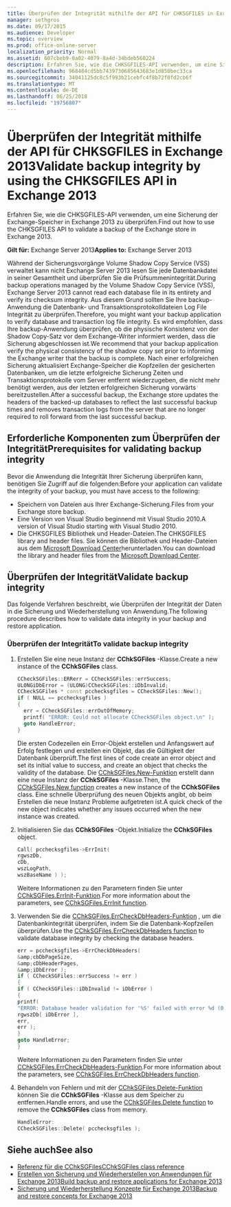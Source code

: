 ```yaml
---
title: Überprüfen der Integrität mithilfe der API für CHKSGFILES in Exchange 2013
manager: sethgros
ms.date: 09/17/2015
ms.audience: Developer
ms.topic: overview
ms.prod: office-online-server
localization_priority: Normal
ms.assetid: 607cbeb9-0a02-4079-8a4d-34bdeb560224
description: Erfahren Sie, wie die CHKSGFILES-API verwenden, um eine Sicherung der Exchange-Speicher in Exchange 2013 zu überprüfen.
ms.openlocfilehash: 968484cd5bb7439730685643683e1d850bec33ca
ms.sourcegitcommit: 34041125dc8c5f993b21cebfc4f8b72f0fd2cb6f
ms.translationtype: MT
ms.contentlocale: de-DE
ms.lasthandoff: 06/25/2018
ms.locfileid: "19756807"
---
```

# <a name="validate-backup-integrity-by-using-the-chksgfiles-api-in-exchange-2013"></a><span data-ttu-id="a6d43-103">Überprüfen der Integrität mithilfe der API für CHKSGFILES in Exchange 2013</span><span class="sxs-lookup"><span data-stu-id="a6d43-103">Validate backup integrity by using the CHKSGFILES API in Exchange 2013</span></span>

<span data-ttu-id="a6d43-104">Erfahren Sie, wie die CHKSGFILES-API verwenden, um eine Sicherung der Exchange-Speicher in Exchange 2013 zu überprüfen.</span><span class="sxs-lookup"><span data-stu-id="a6d43-104">Find out how to use the CHKSGFILES API to validate a backup of the Exchange store in Exchange 2013.</span></span>
  
<span data-ttu-id="a6d43-105">**Gilt für:** Exchange Server 2013</span><span class="sxs-lookup"><span data-stu-id="a6d43-105">**Applies to:** Exchange Server 2013</span></span> 
  
<span data-ttu-id="a6d43-106">Während der Sicherungsvorgänge Volume Shadow Copy Service (VSS) verwaltet kann nicht Exchange Server 2013 lesen Sie jede Datenbankdatei in seiner Gesamtheit und überprüfen Sie die Prüfsummenintegrität.</span><span class="sxs-lookup"><span data-stu-id="a6d43-106">During backup operations managed by the Volume Shadow Copy Service (VSS), Exchange Server 2013 cannot read each database file in its entirety and verify its checksum integrity.</span></span> <span data-ttu-id="a6d43-107">Aus diesem Grund sollten Sie Ihre backup-Anwendung die Datenbank- und Transaktionsprotokolldateien Log File Integrität zu überprüfen.</span><span class="sxs-lookup"><span data-stu-id="a6d43-107">Therefore, you might want your backup application to verify database and transaction log file integrity.</span></span> <span data-ttu-id="a6d43-108">Es wird empfohlen, dass Ihre backup-Anwendung überprüfen, ob die physische Konsistenz von der Shadow Copy-Satz vor dem Exchange-Writer informiert werden, dass die Sicherung abgeschlossen ist.</span><span class="sxs-lookup"><span data-stu-id="a6d43-108">We recommend that your backup application verify the physical consistency of the shadow copy set prior to informing the Exchange writer that the backup is complete.</span></span> <span data-ttu-id="a6d43-109">Nach einer erfolgreichen Sicherung aktualisiert Exchange-Speicher die Kopfzeilen der gesicherten Datenbanken, um die letzte erfolgreiche Sicherung Zeiten und Transaktionsprotokolle vom Server entfernt wiederzugeben, die nicht mehr benötigt werden, aus der letzten erfolgreichen Sicherung vorwärts bereitzustellen.</span><span class="sxs-lookup"><span data-stu-id="a6d43-109">After a successful backup, the Exchange store updates the headers of the backed-up databases to reflect the last successful backup times and removes transaction logs from the server that are no longer required to roll forward from the last successful backup.</span></span>
  
## <a name="prerequisites-for-validating-backup-integrity"></a><span data-ttu-id="a6d43-110">Erforderliche Komponenten zum Überprüfen der Integrität</span><span class="sxs-lookup"><span data-stu-id="a6d43-110">Prerequisites for validating backup integrity</span></span>

<span data-ttu-id="a6d43-111">Bevor die Anwendung die Integrität Ihrer Sicherung überprüfen kann, benötigen Sie Zugriff auf die folgenden:</span><span class="sxs-lookup"><span data-stu-id="a6d43-111">Before your application can validate the integrity of your backup, you must have access to the following:</span></span>
  
- <span data-ttu-id="a6d43-112">Speichern von Dateien aus Ihrer Exchange-Sicherung.</span><span class="sxs-lookup"><span data-stu-id="a6d43-112">Files from your Exchange store backup.</span></span>
- <span data-ttu-id="a6d43-113">Eine Version von Visual Studio beginnend mit Visual Studio 2010.</span><span class="sxs-lookup"><span data-stu-id="a6d43-113">A version of Visual Studio starting with Visual Studio 2010.</span></span>
- <span data-ttu-id="a6d43-114">Die CHKSGFILES Bibliothek und Header-Dateien.</span><span class="sxs-lookup"><span data-stu-id="a6d43-114">The CHKSGFILES library and header files.</span></span> <span data-ttu-id="a6d43-115">Sie können die Bibliothek und Header-Dateien aus dem [Microsoft Download Center](http://www.microsoft.com/en-us/download/details.aspx?id=36802)herunterladen.</span><span class="sxs-lookup"><span data-stu-id="a6d43-115">You can download the library and header files from the [Microsoft Download Center](http://www.microsoft.com/en-us/download/details.aspx?id=36802).</span></span>
    
## <a name="validate-backup-integrity"></a><span data-ttu-id="a6d43-116">Überprüfen der Integrität</span><span class="sxs-lookup"><span data-stu-id="a6d43-116">Validate backup integrity</span></span>

<span data-ttu-id="a6d43-117">Das folgende Verfahren beschreibt, wie Überprüfen der Integrität der Daten in die Sicherung und Wiederherstellung von Anwendung.</span><span class="sxs-lookup"><span data-stu-id="a6d43-117">The following procedure describes how to validate data integrity in your backup and restore application.</span></span>
  
### <a name="to-validate-backup-integrity"></a><span data-ttu-id="a6d43-118">Überprüfen der Integrität</span><span class="sxs-lookup"><span data-stu-id="a6d43-118">To validate backup integrity</span></span>

1. <span data-ttu-id="a6d43-119">Erstellen Sie eine neue Instanz der **CChkSGFiles** -Klasse.</span><span class="sxs-lookup"><span data-stu-id="a6d43-119">Create a new instance of the **CChkSGFiles** class.</span></span> 
   
   ```cpp
   CCheckSGFiles::ERRerr = CCheckSGFiles::errSuccess;
   ULONGiDbError = (ULONG)CCheckSGFiles::iDbInvalid;
   CCheckSGFiles * const pcchecksgfiles = CCheckSGFiles::New();
   if ( NULL == pcchecksgfiles )
   {
     err = CCheckSGFiles::errOutOfMemory;
     printf( "ERROR: Could not allocate CCheckSGFiles object.\n" );
     goto HandleError;
   }
   ```

   <span data-ttu-id="a6d43-120">Die ersten Codezeilen ein Error-Objekt erstellen und Anfangswert auf Erfolg festlegen und erstellen ein Objekt, das die Gültigkeit der Datenbank überprüft.</span><span class="sxs-lookup"><span data-stu-id="a6d43-120">The first lines of code create an error object and set its initial value to success, and create an object that checks the validity of the database.</span></span> <span data-ttu-id="a6d43-121">Die [CChkSGFiles.New-Funktion](cchksgfiles-new-function.md) erstellt dann eine neue Instanz der **CChkSGFiles** -Klasse.</span><span class="sxs-lookup"><span data-stu-id="a6d43-121">Then, the [CChkSGFiles.New function](cchksgfiles-new-function.md) creates a new instance of the **CChkSGFiles** class.</span></span> <span data-ttu-id="a6d43-122">Eine schnelle Überprüfung des neuen Objekts angibt, ob beim Erstellen die neue Instanz Probleme aufgetreten ist.</span><span class="sxs-lookup"><span data-stu-id="a6d43-122">A quick check of the new object indicates whether any issues occurred when the new instance was created.</span></span> 
    
2. <span data-ttu-id="a6d43-123">Initialisieren Sie das **CChkSGFiles** -Objekt.</span><span class="sxs-lookup"><span data-stu-id="a6d43-123">Initialize the **CChkSGFiles** object.</span></span> 
   
   ```cpp
   Call( pcchecksgfiles->ErrInit(
   rgwszDb,
   cDb,
   wszLogPath,
   wszBaseName ) );
   ```
   
   <span data-ttu-id="a6d43-124">Weitere Informationen zu den Parametern finden Sie unter [CChkSGFiles.ErrInit-Funktion](cchksgfiles-errinit-function.md).</span><span class="sxs-lookup"><span data-stu-id="a6d43-124">For more information about the parameters, see [CChkSGFiles.ErrInit function](cchksgfiles-errinit-function.md).</span></span>
   
3. <span data-ttu-id="a6d43-125">Verwenden Sie die [CChkSGFiles.ErrCheckDbHeaders-Funktion](cchksgfiles-errcheckdbheaders-function.md) , um die Datenbankintegrität überprüfen, indem Sie die Datenbank-Kopfzeilen überprüfen.</span><span class="sxs-lookup"><span data-stu-id="a6d43-125">Use the [CChkSGFiles.ErrCheckDbHeaders function](cchksgfiles-errcheckdbheaders-function.md) to validate database integrity by checking the database headers.</span></span>
   
   ```cpp
   err = pcchecksgfiles->ErrCheckDbHeaders(
   &amp;cbDbPageSize,
   &amp;cDbHeaderPages,
   &amp;iDbError );
   if ( CCheckSGFiles::errSuccess != err )
   {
   if ( CCheckSGFiles::iDbInvalid != iDbError )
   {
   printf(
   "ERROR: Database header validation for '%S' failed with error %d (0x%x)\n",
   rgwszDb[ iDbError ],
   err,
   err );
   }
   goto HandleError;
   }
   ```
   
   <span data-ttu-id="a6d43-126">Weitere Informationen zu den Parametern finden Sie unter [CChkSGFiles.ErrCheckDbHeaders-Funktion](cchksgfiles-errcheckdbheaders-function.md).</span><span class="sxs-lookup"><span data-stu-id="a6d43-126">For more information about the parameters, see [CChkSGFiles.ErrCheckDbHeaders function](cchksgfiles-errcheckdbheaders-function.md).</span></span>
   
4. <span data-ttu-id="a6d43-127">Behandeln von Fehlern und mit der [CChkSGFiles.Delete-Funktion](cchksgfiles-delete-function.md) können Sie die **CChkSGFiles** -Klasse aus dem Speicher zu entfernen.</span><span class="sxs-lookup"><span data-stu-id="a6d43-127">Handle errors, and use the [CChkSGFiles.Delete function](cchksgfiles-delete-function.md) to remove the **CChkSGFiles** class from memory.</span></span> 
   
   ```cpp
   HandleError:
   CCheckSGFiles::Delete( pcchecksgfiles );  
   ```

## <a name="see-also"></a><span data-ttu-id="a6d43-128">Siehe auch</span><span class="sxs-lookup"><span data-stu-id="a6d43-128">See also</span></span>

- [<span data-ttu-id="a6d43-129">Referenz für die CChkSGFiles</span><span class="sxs-lookup"><span data-stu-id="a6d43-129">CChkSGFiles class reference</span></span>](cchksgfiles-class-reference.md)
- [<span data-ttu-id="a6d43-130">Erstellen von Sicherung und Wiederherstellen von Anwendungen für Exchange 2013</span><span class="sxs-lookup"><span data-stu-id="a6d43-130">Build backup and restore applications for Exchange 2013</span></span>](build-backup-and-restore-applications-for-exchange-2013.md)
- [<span data-ttu-id="a6d43-131">Sicherung und Wiederherstellung Konzepte für Exchange 2013</span><span class="sxs-lookup"><span data-stu-id="a6d43-131">Backup and restore concepts for Exchange 2013</span></span>](backup-and-restore-concepts-for-exchange-2013.md)
    

